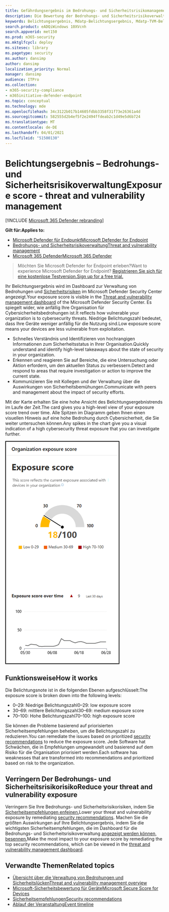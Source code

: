 ```yaml
---
title: Gefährdungsergebnis im Bedrohungs- und Sicherheitsrisikomanagement
description: Die Bewertung der Bedrohungs- und Sicherheitsrisikoverwaltung spiegelt wider, wie anfällig Ihre Organisation für Cybersicherheitsbedrohungen ist.
keywords: Belichtungsergebnis, Mdatp-Belichtungsergebnis, Mdatp-TVM-Belichtungsergebnis, Unternehmensbelichtungsergebnis, Tvm-Organisationsbelichtungsergebnis, Bedrohungs- und Sicherheitsrisikoverwaltung, Microsoft Defender for Endpoint
search.product: eADQiWindows 10XVcnh
search.appverid: met150
ms.prod: m365-security
ms.mktglfcycl: deploy
ms.sitesec: library
ms.pagetype: security
ms.author: dansimp
author: dansimp
localization_priority: Normal
manager: dansimp
audience: ITPro
ms.collection:
- m365-security-compliance
- m365initiative-defender-endpoint
ms.topic: conceptual
ms.technology: mde
ms.openlocfilehash: 34c3122b017b14605fdbb3358f31f73e26361a4d
ms.sourcegitcommit: 582555d2b4ef5f2e2494ffdeab2c1d49e5d6b724
ms.translationtype: MT
ms.contentlocale: de-DE
ms.lasthandoff: 04/01/2021
ms.locfileid: "51500130"
---
```

# <a name="exposure-score---threat-and-vulnerability-management"></a><span data-ttu-id="e1850-104">Belichtungsergebnis – Bedrohungs- und Sicherheitsrisikoverwaltung</span><span class="sxs-lookup"><span data-stu-id="e1850-104">Exposure score - threat and vulnerability management</span></span>

[!INCLUDE [Microsoft 365 Defender rebranding](../../includes/microsoft-defender.md)]

<span data-ttu-id="e1850-105">**Gilt für:**</span><span class="sxs-lookup"><span data-stu-id="e1850-105">**Applies to:**</span></span>

- [<span data-ttu-id="e1850-106">Microsoft Defender für Endpunkt</span><span class="sxs-lookup"><span data-stu-id="e1850-106">Microsoft Defender for Endpoint</span></span>](https://go.microsoft.com/fwlink/?linkid=2154037)
- [<span data-ttu-id="e1850-107">Bedrohungs- und Sicherheitsrisikoverwaltung</span><span class="sxs-lookup"><span data-stu-id="e1850-107">Threat and vulnerability management</span></span>](next-gen-threat-and-vuln-mgt.md)
- [<span data-ttu-id="e1850-108">Microsoft 365 Defender</span><span class="sxs-lookup"><span data-stu-id="e1850-108">Microsoft 365 Defender</span></span>](https://go.microsoft.com/fwlink/?linkid=2118804)

><span data-ttu-id="e1850-109">Möchten Sie Microsoft Defender for Endpoint erleben?</span><span class="sxs-lookup"><span data-stu-id="e1850-109">Want to experience Microsoft Defender for Endpoint?</span></span> [<span data-ttu-id="e1850-110">Registrieren Sie sich für eine kostenlose Testversion.</span><span class="sxs-lookup"><span data-stu-id="e1850-110">Sign up for a free trial.</span></span>](https://www.microsoft.com/microsoft-365/windows/microsoft-defender-atp?ocid=docs-wdatp-portaloverview-abovefoldlink)

<span data-ttu-id="e1850-111">Ihr Belichtungsergebnis wird im Dashboard zur Verwaltung von Bedrohungen und [Sicherheitsrisiken](tvm-dashboard-insights.md) im Microsoft Defender Security Center angezeigt.</span><span class="sxs-lookup"><span data-stu-id="e1850-111">Your exposure score is visible in the [Threat and vulnerability management dashboard](tvm-dashboard-insights.md) of the Microsoft Defender Security Center.</span></span> <span data-ttu-id="e1850-112">Es spiegelt wider, wie anfällig Ihre Organisation für Cybersicherheitsbedrohungen ist.</span><span class="sxs-lookup"><span data-stu-id="e1850-112">It reflects how vulnerable your organization is to cybersecurity threats.</span></span> <span data-ttu-id="e1850-113">Niedrige Belichtungszahl bedeutet, dass Ihre Geräte weniger anfällig für die Nutzung sind.</span><span class="sxs-lookup"><span data-stu-id="e1850-113">Low exposure score means your devices are less vulnerable from exploitation.</span></span>

- <span data-ttu-id="e1850-114">Schnelles Verständnis und Identifizieren von hochrangigen Informationen zum Sicherheitsstatus in Ihrer Organisation.</span><span class="sxs-lookup"><span data-stu-id="e1850-114">Quickly understand and identify high-level takeaways about the state of security in your organization.</span></span>
- <span data-ttu-id="e1850-115">Erkennen und reagieren Sie auf Bereiche, die eine Untersuchung oder Aktion erfordern, um den aktuellen Status zu verbessern.</span><span class="sxs-lookup"><span data-stu-id="e1850-115">Detect and respond to areas that require investigation or action to improve the current state.</span></span>
- <span data-ttu-id="e1850-116">Kommunizieren Sie mit Kollegen und der Verwaltung über die Auswirkungen von Sicherheitsbemühungen.</span><span class="sxs-lookup"><span data-stu-id="e1850-116">Communicate with peers and management about the impact of security efforts.</span></span>

<span data-ttu-id="e1850-117">Mit der Karte erhalten Sie eine hohe Ansicht des Belichtungsergebnistrends im Laufe der Zeit.</span><span class="sxs-lookup"><span data-stu-id="e1850-117">The card gives you a high-level view of your exposure score trend over time.</span></span> <span data-ttu-id="e1850-118">Alle Spitzen im Diagramm geben Ihnen einen visuellen Hinweis auf eine hohe Bedrohung durch Cybersicherheit, die Sie weiter untersuchen können.</span><span class="sxs-lookup"><span data-stu-id="e1850-118">Any spikes in the chart give you a visual indication of a high cybersecurity threat exposure that you can investigate further.</span></span>

![Belichtungsergebniskarte](images/tvm_exp_score.png)

## <a name="how-it-works"></a><span data-ttu-id="e1850-120">Funktionsweise</span><span class="sxs-lookup"><span data-stu-id="e1850-120">How it works</span></span>

<span data-ttu-id="e1850-121">Die Belichtungsnote ist in die folgenden Ebenen aufgeschlüsselt:</span><span class="sxs-lookup"><span data-stu-id="e1850-121">The exposure score is broken down into the following levels:</span></span>

- <span data-ttu-id="e1850-122">0–29: Niedrige Belichtungszahl</span><span class="sxs-lookup"><span data-stu-id="e1850-122">0–29: low exposure score</span></span>
- <span data-ttu-id="e1850-123">30–69: mittlere Belichtungszahl</span><span class="sxs-lookup"><span data-stu-id="e1850-123">30–69: medium exposure score</span></span>
- <span data-ttu-id="e1850-124">70–100: Hohe Belichtungszahl</span><span class="sxs-lookup"><span data-stu-id="e1850-124">70–100: high exposure score</span></span>

<span data-ttu-id="e1850-125">Sie können die Probleme basierend auf [](tvm-security-recommendation.md) priorisierten Sicherheitsempfehlungen beheben, um die Belichtungszahl zu reduzieren.</span><span class="sxs-lookup"><span data-stu-id="e1850-125">You can remediate the issues based on prioritized [security recommendations](tvm-security-recommendation.md) to reduce the exposure score.</span></span> <span data-ttu-id="e1850-126">Jede Software hat Schwächen, die in Empfehlungen umgewandelt und basierend auf dem Risiko für die Organisation priorisiert werden.</span><span class="sxs-lookup"><span data-stu-id="e1850-126">Each software has weaknesses that are transformed into recommendations and prioritized based on risk to the organization.</span></span>

## <a name="reduce-your-threat-and-vulnerability-exposure"></a><span data-ttu-id="e1850-127">Verringern Der Bedrohungs- und Sicherheitsrisikorisiko</span><span class="sxs-lookup"><span data-stu-id="e1850-127">Reduce your threat and vulnerability exposure</span></span>

<span data-ttu-id="e1850-128">Verringern Sie Ihre Bedrohungs- und Sicherheitsrisikorisiken, indem Sie [Sicherheitsempfehlungen enfeinen.](tvm-security-recommendation.md)</span><span class="sxs-lookup"><span data-stu-id="e1850-128">Lower your threat and vulnerability exposure by remediating [security recommendations](tvm-security-recommendation.md).</span></span> <span data-ttu-id="e1850-129">Machen Sie die größten Auswirkungen auf Ihre Belichtungsergebnis, indem Sie die wichtigsten Sicherheitsempfehlungen, die im Dashboard für die Bedrohungs- und Sicherheitsrisikoverwaltung [angezeigt werden können, besennen.](tvm-dashboard-insights.md)</span><span class="sxs-lookup"><span data-stu-id="e1850-129">Make the most impact to your exposure score by remediating the top security recommendations, which can be viewed in the [threat and vulnerability management dashboard](tvm-dashboard-insights.md).</span></span>

## <a name="related-topics"></a><span data-ttu-id="e1850-130">Verwandte Themen</span><span class="sxs-lookup"><span data-stu-id="e1850-130">Related topics</span></span>

- [<span data-ttu-id="e1850-131">Übersicht über die Verwaltung von Bedrohungen und Sicherheitslücken</span><span class="sxs-lookup"><span data-stu-id="e1850-131">Threat and vulnerability management overview</span></span>](next-gen-threat-and-vuln-mgt.md)
- [<span data-ttu-id="e1850-132">Microsoft-Sicherheitsbewertung für Geräte</span><span class="sxs-lookup"><span data-stu-id="e1850-132">Microsoft Secure Score for Devices</span></span>](tvm-microsoft-secure-score-devices.md)
- [<span data-ttu-id="e1850-133">Sicherheitsempfehlungen</span><span class="sxs-lookup"><span data-stu-id="e1850-133">Security recommendations</span></span>](tvm-security-recommendation.md)
- [<span data-ttu-id="e1850-134">Ablauf der Veranstaltung</span><span class="sxs-lookup"><span data-stu-id="e1850-134">Event timeline</span></span>](threat-and-vuln-mgt-event-timeline.md)
